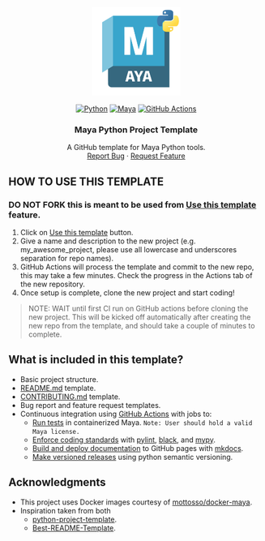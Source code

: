 <a id="readme-top"></a>

<div align="center">


<!-- PROJECT LOGO -->
<br />
  <a href="https://github.com/mattdeform/MayaPythonProjectTemplate">
    <img src="docs/resources/images/maya_python_logo.png" alt="MayaPythonLogo" width="175" height="175">
  </a>

[![Python][python_3-shield]][python-url]
[![Maya][maya-shield]][maya-url]
[![GitHub Actions][github-actions-shield]][github-actions-url]

<h3 align="center">Maya Python Project Template</h3>

  <p align="center">
    A GitHub template for Maya Python tools.
    <br />
    <a href="https://github.com/mattdeform/MayaPythonProjectTemplate/issues/new?labels=bug&template=bug-report---.md">Report Bug</a>
    ·
    <a href="https://github.com/mattdeform/MayaPythonProjectTemplate/issues/new?labels=enhancement&template=feature-request---.md">Request Feature</a>
  </p>
</div>



## HOW TO USE THIS TEMPLATE

### DO NOT FORK this is meant to be used from [Use this template][use-template-link] feature.

1. Click on [Use this template][use-template-link] button.
2. Give a name and description to the new project (e.g. my_awesome_project, please use all lowercase and underscores separation for repo names).
3. GitHub Actions will process the template and commit to the new repo, this may take a few minutes. Check the progress in the Actions tab of the new repository.
4. Once setup is complete, clone the new project and start coding!

> NOTE: WAIT until first CI run on GitHub actions before cloning the new project. This will be kicked off automatically after creating the new repo from the template, and should take a couple of minutes to complete.

## What is included in this template?
* Basic project structure.
* [README.md](_README.md) template.
* [CONTRIBUTING.md](CONTRIBUTING.md) template.
* Bug report and feature request templates.
* Continuous integration using [GitHub Actions][github-actions-url] with jobs to:
  * [Run tests](.github/workflows/reusable-maya-tests.yml) in containerized Maya. `Note: User should hold a valid Maya license.`
  * [Enforce coding standards](.github/workflows/reusable-static-analysis.yml) with [pylint](https://pypi.org/project/pylint/), [black](https://github.com/psf/black), and [mypy](https://mypy.readthedocs.io/en/stable/).
  * [Build and deploy documentation](.github/workflows/reusable-build-and-deploy-docs.yml) to GitHub pages with [mkdocs](https://www.mkdocs.org/).
  * [Make versioned releases](.github/workflows/ci-release.yml) using python semantic versioning.


<!-- ACKNOWLEDGMENTS -->
## Acknowledgments
* This project uses Docker images courtesy of [mottosso/docker-maya](https://github.com/mottosso/docker-maya).
* Inspiration taken from both 
  * [python-project-template](https://github.com/rochacbruno/python-project-template/tree/main).
  * [Best-README-Template](https://github.com/othneildrew/Best-README-Template).


<!-- MARKDOWN LINKS & IMAGES -->
<!-- https://www.markdownguide.org/basic-syntax/#reference-style-links -->

<!-- Python -->
[python_3-shield]: https://img.shields.io/badge/Python-3.X-grey?logo=python&logoColor=ffdd54&labelColor=%233670A0
[python-url]: https://python.org/
[pytest-shield]: https://img.shields.io/badge/tests-pytest-%230A9EDC
[pytest-url]: https://docs.pytest.org/
[github-actions-shield]: https://img.shields.io/badge/GitHub%20Actions-%232671E5?logo=githubactions&logoColor=white
[github-actions-url]: https://github.com/features/actions

<!-- Maya -->
[maya-shield]: https://img.shields.io/badge/Autodesk-Maya-%2337A5CC?logo=autodeskmaya&logoColor=%2337A5CC
[maya-url]: https://www.autodesk.com/nz/products/maya/overview

<!-- template links -->
[use-template-link]: https://github.com/mattdeform/MayaPythonProjectTemplate/generate
